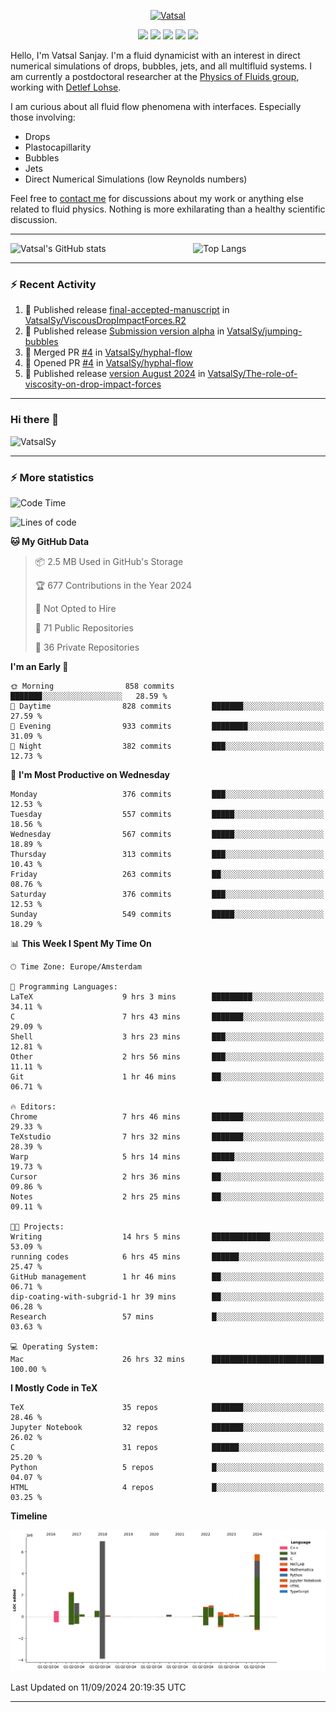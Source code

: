 <center>

[<img alt="Vatsal" width="200px" src="https://www.dropbox.com/s/dxyybgtblo8er6h/Logo_Vatsal_Vector.png?raw=1">](https://www.vatsalsanjay.com)

[<img src="https://img.shields.io/badge/googlescholar-4285F4?&style=for-the-badge&logo=googlescholar&logoColor=white">](https://scholar.google.com/citations?hl=en&user=67aQviYAAAAJ)
[<img src="https://img.shields.io/static/v1.svg?&style=for-the-badge&logo=ResearchGate&label=&message=ResearchGate&logoColor=white&color=green">](https://www.researchgate.net/profile/Vatsal-Sanjay-2)
[<img src="https://img.shields.io/badge/twitter-1DA1F2?&style=for-the-badge&logo=twitter&logoColor=white">](https://twitter.com/VatsalSanjay)
[<img src="https://img.shields.io/badge/linkedin-0A66C2?&style=for-the-badge&logo=linkedin">](https://www.linkedin.com/in/vatsalsanjay/)
[<img src="https://img.shields.io/badge/orcid-A6CE39?&style=for-the-badge&logo=orcid&logoColor=white">](https://orcid.org/0000-0002-4293-6099)

</center>

Hello, I'm Vatsal Sanjay. I'm a fluid dynamicist with an interest in direct numerical simulations of drops, bubbles, jets, and all multifluid systems. I am currently a postdoctoral researcher at the [Physics of Fluids group](https://pof.tnw.utwente.nl), working with [Detlef Lohse](https://en.wikipedia.org/wiki/Detlef_Lohse). 

I am curious about all fluid flow phenomena with interfaces. Especially those involving:

- Drops
- Plastocapillarity
- Bubbles
- Jets
- Direct Numerical Simulations (low Reynolds numbers)

Feel free to [contact me](mailto:contact@vatsalsanjay.com) for discussions about my work or anything else related to fluid physics. Nothing is more exhilarating than a healthy scientific discussion.

<!-- ![Vatsal's GitHub stats](https://github-readme-stats-xi-wine-74.vercel.app/api?username=VatsalSy&show_icons=true&theme=vision-friendly-dark)

![Top Langs](https://github-readme-stats-xi-wine-74.vercel.app/api/top-langs/?username=VatsalSy&layout=compact&theme=vision-friendly-dark) -->

---
<div style="display: flex; justify-content: space-between;">
    <img src="https://github-readme-stats-xi-wine-74.vercel.app/api?username=VatsalSy&show_icons=true&theme=vision-friendly-dark" alt="Vatsal's GitHub stats" style="width: 55%;">
    <img src="https://github-readme-stats-xi-wine-74.vercel.app/api/top-langs/?username=VatsalSy&layout=compact&theme=vision-friendly-dark" alt="Top Langs" style="width: 42%;">
</div>

---

### :zap: Recent Activity

<!--START_SECTION:activity-->
1. 🚀 Published release [final-accepted-manuscript](https://github.com/VatsalSy/ViscousDropImpactForces.R2/releases/tag/vFinal) in [VatsalSy/ViscousDropImpactForces.R2](https://github.com/VatsalSy/ViscousDropImpactForces.R2)
2. 🚀 Published release [Submission version alpha](https://github.com/VatsalSy/jumping-bubbles/releases/tag/v0) in [VatsalSy/jumping-bubbles](https://github.com/VatsalSy/jumping-bubbles)
3. 🎉 Merged PR [#4](https://github.com/VatsalSy/hyphal-flow/pull/4) in [VatsalSy/hyphal-flow](https://github.com/VatsalSy/hyphal-flow)
4. 💪 Opened PR [#4](https://github.com/VatsalSy/hyphal-flow/pull/4) in [VatsalSy/hyphal-flow](https://github.com/VatsalSy/hyphal-flow)
5. 🚀 Published release [version August 2024](https://github.com/VatsalSy/The-role-of-viscosity-on-drop-impact-forces/releases/tag/v1.0) in [VatsalSy/The-role-of-viscosity-on-drop-impact-forces](https://github.com/VatsalSy/The-role-of-viscosity-on-drop-impact-forces)
<!--END_SECTION:activity-->
---

### Hi there 👋
<p align="left"> <img src="https://komarev.com/ghpvc/?username=VatsalSy&label=Profile%20views&color=orange&style=for-the-badge" alt="VatsalSy" /> </p>

---
### :zap: More statistics

<!--START_SECTION:waka-->
![Code Time](http://img.shields.io/badge/Code%20Time-315%20hrs-blue)

![Lines of code](https://img.shields.io/badge/From%20Hello%20World%20I%27ve%20Written-21.1%20million%20lines%20of%20code-blue)

**🐱 My GitHub Data** 

> 📦 2.5 MB Used in GitHub's Storage 
 > 
> 🏆 677 Contributions in the Year 2024
 > 
> 🚫 Not Opted to Hire
 > 
> 📜 71 Public Repositories 
 > 
> 🔑 36 Private Repositories 
 > 
**I'm an Early 🐤** 

```text
🌞 Morning                858 commits         ███████░░░░░░░░░░░░░░░░░░   28.59 % 
🌆 Daytime                828 commits         ███████░░░░░░░░░░░░░░░░░░   27.59 % 
🌃 Evening                933 commits         ████████░░░░░░░░░░░░░░░░░   31.09 % 
🌙 Night                  382 commits         ███░░░░░░░░░░░░░░░░░░░░░░   12.73 % 
```
📅 **I'm Most Productive on Wednesday** 

```text
Monday                   376 commits         ███░░░░░░░░░░░░░░░░░░░░░░   12.53 % 
Tuesday                  557 commits         █████░░░░░░░░░░░░░░░░░░░░   18.56 % 
Wednesday                567 commits         █████░░░░░░░░░░░░░░░░░░░░   18.89 % 
Thursday                 313 commits         ███░░░░░░░░░░░░░░░░░░░░░░   10.43 % 
Friday                   263 commits         ██░░░░░░░░░░░░░░░░░░░░░░░   08.76 % 
Saturday                 376 commits         ███░░░░░░░░░░░░░░░░░░░░░░   12.53 % 
Sunday                   549 commits         █████░░░░░░░░░░░░░░░░░░░░   18.29 % 
```


📊 **This Week I Spent My Time On** 

```text
🕑︎ Time Zone: Europe/Amsterdam

💬 Programming Languages: 
LaTeX                    9 hrs 3 mins        █████████░░░░░░░░░░░░░░░░   34.11 % 
C                        7 hrs 43 mins       ███████░░░░░░░░░░░░░░░░░░   29.09 % 
Shell                    3 hrs 23 mins       ███░░░░░░░░░░░░░░░░░░░░░░   12.81 % 
Other                    2 hrs 56 mins       ███░░░░░░░░░░░░░░░░░░░░░░   11.11 % 
Git                      1 hr 46 mins        ██░░░░░░░░░░░░░░░░░░░░░░░   06.71 % 

🔥 Editors: 
Chrome                   7 hrs 46 mins       ███████░░░░░░░░░░░░░░░░░░   29.33 % 
TeXstudio                7 hrs 32 mins       ███████░░░░░░░░░░░░░░░░░░   28.39 % 
Warp                     5 hrs 14 mins       █████░░░░░░░░░░░░░░░░░░░░   19.73 % 
Cursor                   2 hrs 36 mins       ██░░░░░░░░░░░░░░░░░░░░░░░   09.86 % 
Notes                    2 hrs 25 mins       ██░░░░░░░░░░░░░░░░░░░░░░░   09.11 % 

🐱‍💻 Projects: 
Writing                  14 hrs 5 mins       █████████████░░░░░░░░░░░░   53.09 % 
running codes            6 hrs 45 mins       ██████░░░░░░░░░░░░░░░░░░░   25.47 % 
GitHub management        1 hr 46 mins        ██░░░░░░░░░░░░░░░░░░░░░░░   06.71 % 
dip-coating-with-subgrid-1 hr 39 mins        ██░░░░░░░░░░░░░░░░░░░░░░░   06.28 % 
Research                 57 mins             █░░░░░░░░░░░░░░░░░░░░░░░░   03.63 % 

💻 Operating System: 
Mac                      26 hrs 32 mins      █████████████████████████   100.00 % 
```

**I Mostly Code in TeX** 

```text
TeX                      35 repos            ███████░░░░░░░░░░░░░░░░░░   28.46 % 
Jupyter Notebook         32 repos            ███████░░░░░░░░░░░░░░░░░░   26.02 % 
C                        31 repos            ██████░░░░░░░░░░░░░░░░░░░   25.20 % 
Python                   5 repos             █░░░░░░░░░░░░░░░░░░░░░░░░   04.07 % 
HTML                     4 repos             █░░░░░░░░░░░░░░░░░░░░░░░░   03.25 % 
```



**Timeline**

![Lines of Code chart](https://raw.githubusercontent.com/VatsalSy/VatsalSy/main/assets/bar_graph.png)


 Last Updated on 11/09/2024 20:19:35 UTC
<!--END_SECTION:waka-->
---

